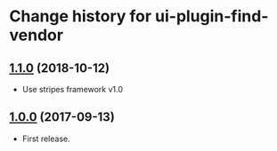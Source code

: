 # Change history for ui-plugin-find-vendor

## [1.1.0](https://github.com/folio-org/ui-plugin-find-vendor/tree/v1.1.0) (2018-10-12)

* Use stripes framework v1.0


## [1.0.0](https://github.com/folio-org/ui-plugin-find-vendor/tree/v1.0.0) (2017-09-13)

* First release.
